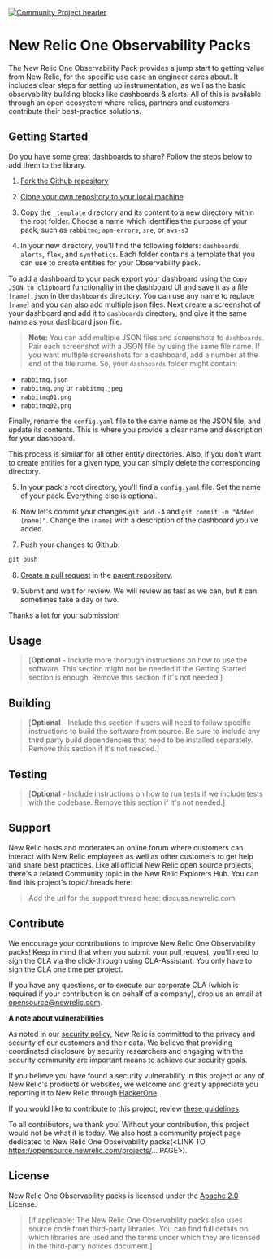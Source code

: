 [![Community Project header](https://github.com/newrelic/opensource-website/raw/master/src/images/categories/Community_Project.png)](https://opensource.newrelic.com/oss-category/#community-project)

# New Relic One Observability Packs

The New Relic One Observability Pack provides a jump start to getting value from New Relic, for the specific use case an engineer cares about. It includes clear steps for setting up instrumentation, as well as the basic observability building blocks like dashboards & alerts. All of this is available through an open ecosystem where relics, partners and customers contribute their best-practice solutions.

## Getting Started

Do you have some great dashboards to share? Follow the steps below to add them to the library.

1. [Fork the Github repository](https://help.github.com/en/github/getting-started-with-github/fork-a-repo#fork-an-example-repository)

2. [Clone your own repository to your local machine](https://help.github.com/en/github/creating-cloning-and-archiving-repositories/cloning-a-repository)

3. Copy the `_template` directory and its content to a new directory within the root folder. Choose a name which identifies the purpose of your pack, such as `rabbitmq`, `apm-errors`, `sre`, or `aws-s3`

4. In your new directory, you'll find the following folders: `dashboards`, `alerts`, `flex`, and `synthetics`. Each folder contains a template that you can use to create entities for your Observability pack.

To add a dashboard to your pack  export your dashboard using the `Copy JSON to clipboard` functionality in the dashboard UI and save it as a file `[name].json` in the `dashboards` directory. You can use any name to replace `[name`] and you can also add multiple json files. Next create a screenshot of your dashboard and add it to `dashboards` directory, and give it the same name as your dashboard json file.

> **Note:** You can add multiple JSON files and screenshots to `dashboards`. Pair each screenshot with a JSON file by using the same file name. If you want multiple screenshots for a dashboard, add a number at the end of the file name. So, your `dashboards` folder might contain:

- `rabbitmq.json` 
- `rabbitmq.png` or `rabbitmq.jpeg`
- `rabbitmq01.png`
- `rabbitmq02.png` 

Finally, rename the `config.yaml` file to the same name as the JSON file, and update its contents. This is where you provide a clear name and description for your dashboard.

This process is similar for all other entity directories. Also, if you don't want to create entities for a given type, you can simply delete the corresponding directory.

5. In your pack's root directory, you'll find a `config.yaml` file. Set the name of your pack. Everything else is optional.

6. Now let's commit your changes `git add -A` and `git commit -m "Added [name]"`. Change the `[name]` with a description of the dashboard you've added.

7. Push your changes to Github: 

```sh
git push
```

8. [Create a pull request](https://help.github.com/en/github/collaborating-with-issues-and-pull-requests/creating-a-pull-request) in the [parent repository](https://github.com/newrelic/newrelic-observability-packs/compare?expand=1).

9. Submit and wait for review. We will review as fast as we can, but it can sometimes take a day or two.

Thanks a lot for your submission!

## Usage
>[**Optional** - Include more thorough instructions on how to use the software. This section might not be needed if the Getting Started section is enough. Remove this section if it's not needed.]


## Building

>[**Optional** - Include this section if users will need to follow specific instructions to build the software from source. Be sure to include any third party build dependencies that need to be installed separately. Remove this section if it's not needed.]

## Testing

>[**Optional** - Include instructions on how to run tests if we include tests with the codebase. Remove this section if it's not needed.]

## Support

New Relic hosts and moderates an online forum where customers can interact with New Relic employees as well as other customers to get help and share best practices. Like all official New Relic open source projects, there's a related Community topic in the New Relic Explorers Hub. You can find this project's topic/threads here:

>Add the url for the support thread here: discuss.newrelic.com

## Contribute

We encourage your contributions to improve New Relic One Observability packs! Keep in mind that when you submit your pull request, you'll need to sign the CLA via the click-through using CLA-Assistant. You only have to sign the CLA one time per project.

If you have any questions, or to execute our corporate CLA (which is required if your contribution is on behalf of a company), drop us an email at opensource@newrelic.com.

**A note about vulnerabilities**

As noted in our [security policy](../../security/policy), New Relic is committed to the privacy and security of our customers and their data. We believe that providing coordinated disclosure by security researchers and engaging with the security community are important means to achieve our security goals.

If you believe you have found a security vulnerability in this project or any of New Relic's products or websites, we welcome and greatly appreciate you reporting it to New Relic through [HackerOne](https://hackerone.com/newrelic).

If you would like to contribute to this project, review [these guidelines](./CONTRIBUTING.md).

To all contributors, we thank you!  Without your contribution, this project would not be what it is today.  We also host a community project page dedicated to New Relic One Observability packs(<LINK TO https://opensource.newrelic.com/projects/... PAGE>).

## License
New Relic One Observability packs is licensed under the [Apache 2.0](http://apache.org/licenses/LICENSE-2.0.txt) License.
>[If applicable: The New Relic One Observability packs also uses source code from third-party libraries. You can find full details on which libraries are used and the terms under which they are licensed in the third-party notices document.]

